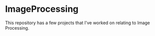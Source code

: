 # ImageProcessing

This repository has a few projects that I've worked on relating to Image Processing. 